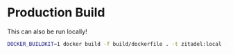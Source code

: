 # Production Build

This can also be run locally!

```bash
DOCKER_BUILDKIT=1 docker build -f build/dockerfile . -t zitadel:local --build-arg ENV=prod
```
